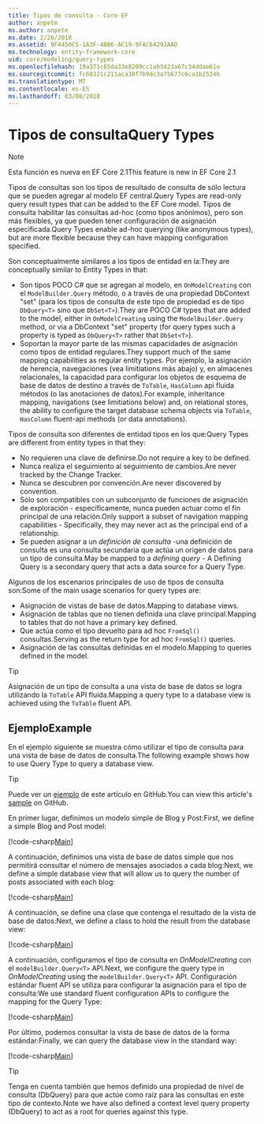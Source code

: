 ```yaml
---
title: Tipos de consulta - Core EF
author: anpete
ms.author: anpete
ms.date: 2/26/2018
ms.assetid: 9F4450C5-1A3F-4BB6-AC19-9FAC64292AAD
ms.technology: entity-framework-core
uid: core/modeling/query-types
ms.openlocfilehash: 19a371c65da33e8209cc1ab3423a67c34ddae61e
ms.sourcegitcommit: fc68321c211aca38f7b9dc3a75677c6ca1b2524b
ms.translationtype: MT
ms.contentlocale: es-ES
ms.lasthandoff: 03/08/2018
---
```

# <a name="query-types"></a><span data-ttu-id="eae73-102">Tipos de consulta</span><span class="sxs-lookup"><span data-stu-id="eae73-102">Query Types</span></span>
> [!NOTE]
> <span data-ttu-id="eae73-103">Esta función es nueva en EF Core 2.1</span><span class="sxs-lookup"><span data-stu-id="eae73-103">This feature is new in EF Core 2.1</span></span>

<span data-ttu-id="eae73-104">Tipos de consultas son los tipos de resultado de consulta de sólo lectura que se pueden agregar al modelo EF central.</span><span class="sxs-lookup"><span data-stu-id="eae73-104">Query Types are read-only query result types that can be added to the EF Core model.</span></span> <span data-ttu-id="eae73-105">Tipos de consulta habilitar las consultas ad-hoc (como tipos anónimos), pero son más flexibles, ya que pueden tener configuración de asignación especificada.</span><span class="sxs-lookup"><span data-stu-id="eae73-105">Query Types enable ad-hoc querying (like anonymous types), but are more flexible because they can have mapping configuration specified.</span></span>

<span data-ttu-id="eae73-106">Son conceptualmente similares a los tipos de entidad en la:</span><span class="sxs-lookup"><span data-stu-id="eae73-106">They are conceptually similar to Entity Types in that:</span></span>

- <span data-ttu-id="eae73-107">Son tipos POCO C# que se agregan al modelo, en ```OnModelCreating``` con el ```ModelBuilder.Query``` método, o a través de una propiedad DbContext "set" (para los tipos de consulta de este tipo de propiedad es de tipo ```DbQuery<T>``` sino que ```DbSet<T>```).</span><span class="sxs-lookup"><span data-stu-id="eae73-107">They are POCO C# types that are added to the model, either in ```OnModelCreating``` using the ```ModelBuilder.Query``` method, or via a DbContext "set" property (for query types such a property is typed as ```DbQuery<T>``` rather that ```DbSet<T>```).</span></span>
- <span data-ttu-id="eae73-108">Soportan la mayor parte de las mismas capacidades de asignación como tipos de entidad regulares.</span><span class="sxs-lookup"><span data-stu-id="eae73-108">They support much of the same mapping capabilities as regular entity types.</span></span> <span data-ttu-id="eae73-109">Por ejemplo, la asignación de herencia, navegaciones (vea limitiations más abajo) y, en almacenes relacionales, la capacidad para configurar los objetos de esquema de base de datos de destino a través de ```ToTable```, ```HasColumn``` api fluida métodos (o las anotaciones de datos).</span><span class="sxs-lookup"><span data-stu-id="eae73-109">For example, inheritance mapping, navigations (see limitiations below) and, on relational stores, the ability to configure the target database schema objects via ```ToTable```, ```HasColumn``` fluent-api methods (or data annotations).</span></span>

<span data-ttu-id="eae73-110">Tipos de consulta son diferentes de entidad tipos en los que:</span><span class="sxs-lookup"><span data-stu-id="eae73-110">Query Types are different from entity types in that they:</span></span>

- <span data-ttu-id="eae73-111">No requieren una clave de definirse.</span><span class="sxs-lookup"><span data-stu-id="eae73-111">Do not require a key to be defined.</span></span>
- <span data-ttu-id="eae73-112">Nunca realiza el seguimiento al seguimiento de cambios.</span><span class="sxs-lookup"><span data-stu-id="eae73-112">Are never tracked by the Change Tracker.</span></span>
- <span data-ttu-id="eae73-113">Nunca se descubren por convención.</span><span class="sxs-lookup"><span data-stu-id="eae73-113">Are never discovered by convention.</span></span>
- <span data-ttu-id="eae73-114">Sólo son compatibles con un subconjunto de funciones de asignación de exploración - específicamente, nunca pueden actuar como el fin principal de una relación.</span><span class="sxs-lookup"><span data-stu-id="eae73-114">Only support a subset of navigation mapping capabilities - Specifically, they may never act as the principal end of a relationship.</span></span>
- <span data-ttu-id="eae73-115">Se pueden asignar a un _definición de consulta_ -una definición de consulta es una consulta secundaria que actúa un origen de datos para un tipo de consulta.</span><span class="sxs-lookup"><span data-stu-id="eae73-115">May be mapped to a _defining query_ - A Defining Query is a secondary query that acts a data source for a Query Type.</span></span>

<span data-ttu-id="eae73-116">Algunos de los escenarios principales de uso de tipos de consulta son:</span><span class="sxs-lookup"><span data-stu-id="eae73-116">Some of the main usage scenarios for query types are:</span></span>

- <span data-ttu-id="eae73-117">Asignación de vistas de base de datos.</span><span class="sxs-lookup"><span data-stu-id="eae73-117">Mapping to database views.</span></span>
- <span data-ttu-id="eae73-118">Asignación de tablas que no tienen definida una clave principal.</span><span class="sxs-lookup"><span data-stu-id="eae73-118">Mapping to tables that do not have a primary key defined.</span></span>
- <span data-ttu-id="eae73-119">Que actúa como el tipo devuelto para ad hoc ```FromSql()``` consultas.</span><span class="sxs-lookup"><span data-stu-id="eae73-119">Serving as the return type for ad hoc ```FromSql()``` queries.</span></span>
- <span data-ttu-id="eae73-120">Asignación de las consultas definidas en el modelo.</span><span class="sxs-lookup"><span data-stu-id="eae73-120">Mapping to queries defined in the model.</span></span>

> [!TIP]
> <span data-ttu-id="eae73-121">Asignación de un tipo de consulta a una vista de base de datos se logra utilizando la ```ToTable``` API fluida.</span><span class="sxs-lookup"><span data-stu-id="eae73-121">Mapping a query type to a database view is achieved using the ```ToTable``` fluent API.</span></span>

## <a name="example"></a><span data-ttu-id="eae73-122">Ejemplo</span><span class="sxs-lookup"><span data-stu-id="eae73-122">Example</span></span>

<span data-ttu-id="eae73-123">En el ejemplo siguiente se muestra cómo utilizar el tipo de consulta para una vista de base de datos de consulta.</span><span class="sxs-lookup"><span data-stu-id="eae73-123">The following example shows how to use Query Type to query a database view.</span></span>

> [!TIP]
> <span data-ttu-id="eae73-124">Puede ver un [ejemplo](https://github.com/aspnet/EntityFrameworkCore/tree/dev/samples/QueryTypes) de este artículo en GitHub.</span><span class="sxs-lookup"><span data-stu-id="eae73-124">You can view this article's [sample](https://github.com/aspnet/EntityFrameworkCore/tree/dev/samples/QueryTypes) on GitHub.</span></span>

<span data-ttu-id="eae73-125">En primer lugar, definimos un modelo simple de Blog y Post:</span><span class="sxs-lookup"><span data-stu-id="eae73-125">First, we define a simple Blog and Post model:</span></span>

[!code-csharp[Main](../../../efcore-dev/samples/QueryTypes/Program.cs#Entities)]

<span data-ttu-id="eae73-126">A continuación, definimos una vista de base de datos simple que nos permitirá consultar el número de mensajes asociados a cada blog:</span><span class="sxs-lookup"><span data-stu-id="eae73-126">Next, we define a simple database view that will allow us to query the number of posts associated with each blog:</span></span>

[!code-csharp[Main](../../../efcore-dev/samples/QueryTypes/Program.cs#View)]

<span data-ttu-id="eae73-127">A continuación, se define una clase que contenga el resultado de la vista de base de datos:</span><span class="sxs-lookup"><span data-stu-id="eae73-127">Next, we define a class to hold the result from the database view:</span></span>

[!code-csharp[Main](../../../efcore-dev/samples/QueryTypes/Program.cs#QueryType)]

<span data-ttu-id="eae73-128">A continuación, configuramos el tipo de consulta en _OnModelCreating_ con el ```modelBuilder.Query<T>``` API.</span><span class="sxs-lookup"><span data-stu-id="eae73-128">Next, we configure the query type in _OnModelCreating_ using the ```modelBuilder.Query<T>``` API.</span></span>
<span data-ttu-id="eae73-129">Configuración estándar fluent API se utiliza para configurar la asignación para el tipo de consulta:</span><span class="sxs-lookup"><span data-stu-id="eae73-129">We use standard fluent configuration APIs to configure the mapping for the Query Type:</span></span>

[!code-csharp[Main](../../../efcore-dev/samples/QueryTypes/Program.cs#Configuration)]

<span data-ttu-id="eae73-130">Por último, podemos consultar la vista de base de datos de la forma estándar:</span><span class="sxs-lookup"><span data-stu-id="eae73-130">Finally, we can query the database view in the standard way:</span></span>

[!code-csharp[Main](../../../efcore-dev/samples/QueryTypes/Program.cs#Query)]

> [!TIP]
> <span data-ttu-id="eae73-131">Tenga en cuenta también que hemos definido una propiedad de nivel de consulta (DbQuery) para que actúe como raíz para las consultas en este tipo de contexto.</span><span class="sxs-lookup"><span data-stu-id="eae73-131">Note we have also defined a context level query property (DbQuery) to act as a root for queries against this type.</span></span>
